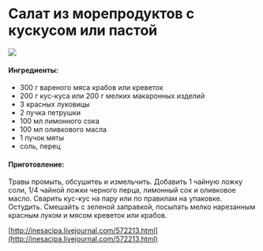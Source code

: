 ﻿---
image: https://s-media-cache-ak0.pinimg.com/564x/94/19/c5/9419c5b66458ab13c41e240c22aed2a9.jpg
---
# Салат из морепродуктов с кускусом или пастой

![](https://s-media-cache-ak0.pinimg.com/564x/94/19/c5/9419c5b66458ab13c41e240c22aed2a9.jpg)

#### Ингредиенты:

* 300 г вареного мяса крабов или креветок
* 200 г кус-куса или 200 г мелких макаронных изделий
* 3 красных луковицы
* 2 пучка петрушки
* 100 мл лимонного сока
* 100 мл оливкового масла
* 1 пучок мяты
* соль, перец 

#### Приготовление:

Травы промыть, обсушитеь и измельчить. Добавить 1 чайную ложку соли, 1/4 чайной ложки черного перца, лимонный сок и оливковое масло. Сварить кус-кус на пару или по правилам на упаковке. Остудить. Смешайть с зеленой заправкой, посыпать мелко нарезанным красным луком и мясом креветок или крабов.

[http://inesacipa.livejournal.com/572213.html](http://inesacipa.livejournal.com/572213.html)

